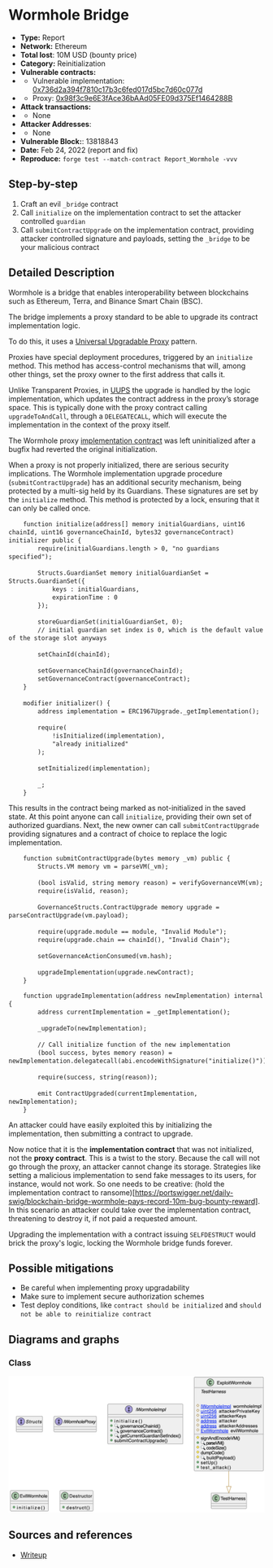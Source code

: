# Wormhole Bridge
- **Type:** Report
- **Network:** Ethereum 
- **Total lost**: 10M USD (bounty price)
- **Category:** Reinitialization
- **Vulnerable contracts:**
- - Vulnerable implementation: [0x736d2a394f7810c17b3c6fed017d5bc7d60c077d](https://etherscan.io/address/0x736d2a394f7810c17b3c6fed017d5bc7d60c077d)
- - Proxy: [0x98f3c9e6E3fAce36bAAd05FE09d375Ef1464288B](https://etherscan.io/address/0x98f3c9e6E3fAce36bAAd05FE09d375Ef1464288B)
- **Attack transactions:**
- - None
- **Attacker Addresses**: 
- - None
- **Vulnerable Block:**: 13818843
- **Date:** Feb 24, 2022 (report and fix)
- **Reproduce:** `forge test --match-contract Report_Wormhole -vvv`

## Step-by-step 
1. Craft an evil `_bridge` contract
2. Call `initialize` on the implementation contract to set the attacker controlled `guardian`
3. Call `submitContractUpgrade` on the implementation contract, providing attacker controlled signature and payloads, setting the `_bridge` to be your malicious contract

## Detailed Description

Wormhole is a bridge that enables interoperability between blockchains such as Ethereum, Terra, and Binance Smart Chain (BSC).

The bridge implements a proxy standard to be able to upgrade its contract implementation logic.

To do this, it uses a [Universal Upgradable Proxy](https://docs.openzeppelin.com/contracts/4.x/api/proxy#UUPSUpgradeable) pattern.

Proxies have special deployment procedures, triggered by an `initialize` method. This method has access-control mechanisms that will, among other things, set the proxy owner to the first address that calls it.

Unlike Transparent Proxies, in [UUPS](https://eips.ethereum.org/EIPS/eip-1822) the upgrade is handled by the logic implementation, which updates the contract address in the proxy’s storage space. This is typically done with the proxy contract calling `upgradeToAndCall`, through a `DELEGATECALL`, which will execute the implementation in the context of the proxy itself.

The Wormhole proxy [implementation contract](https://etherscan.io/address/0x736d2a394f7810c17b3c6fed017d5bc7d60c077d#code) was left uninitialized after a bugfix had reverted the original initialization.

When a proxy is not properly initialized, there are serious security implications. The Wormhole implementation upgrade procedure (`submitContractUpgrade`) has an additional security mechanism, being protected by a multi-sig held by its Guardians. These signatures are set by the `initialize` method. This method is protected by a lock, ensuring that it can only be called once.

``` solidity
    function initialize(address[] memory initialGuardians, uint16 chainId, uint16 governanceChainId, bytes32 governanceContract) initializer public {
        require(initialGuardians.length > 0, "no guardians specified");

        Structs.GuardianSet memory initialGuardianSet = Structs.GuardianSet({
            keys : initialGuardians,
            expirationTime : 0
        });

        storeGuardianSet(initialGuardianSet, 0);
        // initial guardian set index is 0, which is the default value of the storage slot anyways

        setChainId(chainId);

        setGovernanceChainId(governanceChainId);
        setGovernanceContract(governanceContract);
    }

    modifier initializer() {
        address implementation = ERC1967Upgrade._getImplementation();

        require(
            !isInitialized(implementation),
            "already initialized"
        );

        setInitialized(implementation);

        _;
    }
```
This results in the contract being marked as not-initialized in the saved state. At this point anyone can call `initialize`, providing their own set of authorized guardians.
Next, the new owner can call `submitContractUpgrade` providing signatures and a contract of choice to replace the logic implementation.

```
    function submitContractUpgrade(bytes memory _vm) public {
        Structs.VM memory vm = parseVM(_vm);

        (bool isValid, string memory reason) = verifyGovernanceVM(vm);
        require(isValid, reason);

        GovernanceStructs.ContractUpgrade memory upgrade = parseContractUpgrade(vm.payload);

        require(upgrade.module == module, "Invalid Module");
        require(upgrade.chain == chainId(), "Invalid Chain");

        setGovernanceActionConsumed(vm.hash);

        upgradeImplementation(upgrade.newContract);
    }
```
```
    function upgradeImplementation(address newImplementation) internal {
        address currentImplementation = _getImplementation();

        _upgradeTo(newImplementation);

        // Call initialize function of the new implementation
        (bool success, bytes memory reason) = newImplementation.delegatecall(abi.encodeWithSignature("initialize()"));

        require(success, string(reason));

        emit ContractUpgraded(currentImplementation, newImplementation);
    }
```

An attacker could have easily exploited this by initializing the implementation, then submitting a contract to upgrade.

Now notice that it is the **implementation contract** that was not initialized, not the **proxy contract**. This is a twist to the story. Because the call will not go through the proxy, an attacker cannot change its storage. Strategies like setting a malicious implementation to send fake messages to its users, for instance, would not work. So one needs to be creative: (hold the implementation contract to ransome)[https://portswigger.net/daily-swig/blockchain-bridge-wormhole-pays-record-10m-bug-bounty-reward]. In this scenario an attacker could take over the implementation contract, threatening to destroy it, if not paid a requested amount.

Upgrading the implementation with a contract issuing `SELFDESTRUCT` would brick the proxy's logic, locking the Wormhole bridge funds forever.

## Possible mitigations
- Be careful when implementing proxy upgradability
- Make sure to implement secure authorization schemes
- Test deploy conditions, like `contract should be initialized` and `should not be able to reinitialize contract`

## Diagrams and graphs

### Class

![class](wormhole.png)

## Sources and references
- [Writeup](https://medium.com/immunefi/wormhole-uninitialized-proxy-bugfix-review-90250c41a43a)


